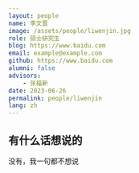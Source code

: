 ```yaml
---
layout: people
name: 李文晋
image: /assets/people/liwenjin.jpg
role: 硕士研究生
blog: https://www.baidu.com
email: example@example.com
github: https://www.baidu.com
alumni: false
advisors:
    - 张福新
date: 2023-06-26
permalink: people/liwenjin
lang: zh
---
```


## 有什么话想说的

没有，我一句都不想说
